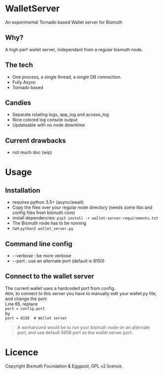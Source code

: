# WalletServer
An experimental Tornado based Wallet server for Bismuth

## Why?
A high perf wallet server, independant from a regular bismuth node.

## The tech
* One process, a single thread, a single DB connection.
* Fully Async
* Tornado based

## Candies
* Separate rotating logs, app_log and access_log
* Nice colored log console output
* Updateable with no node downtime

## Current drawbacks
* not much doc (wip)

# Usage

## Installation
* requires python 3.5+ (async/await)
* Copy the files over your regular node directory (needs some libs and config files from bismuth core)
* install dependencies: `pip3 install -r wallet-server-requirements.txt`
* The Bismuth node has to be running
* run `python3 wallet_server.py`

## Command line config
* --verbose : be more verbose
* --port : use an alternate port (default is 8150)

## Connect to the wallet server
The current wallet uses a hardcoded port from config.  
Atm, to connect to this server you have to manually edit your wallet.py file, and change the port:  
Line 65, replace  
`port = config.port`  
by  
`port = 8150  # Wallet server`

> A workaround would be to run your bismuth node on an alternate port, and use default 5658 port as the wallet server port.

# Licence
Copyright Bismuth Foundation & Eggpool, GPL v2 licence.
